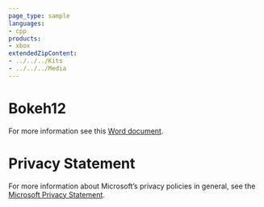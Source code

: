 ```yaml
---
page_type: sample
languages:
- cpp
products:
- xbox
extendedZipContent:
- ../../../Kits
- ../../../Media
---
```

# Bokeh12
For more information see this [Word document](ReadMe.docx).
# Privacy Statement
For more information about Microsoft’s privacy policies in general, see the [Microsoft Privacy Statement](https://privacy.microsoft.com/en-us/privacystatement/).
